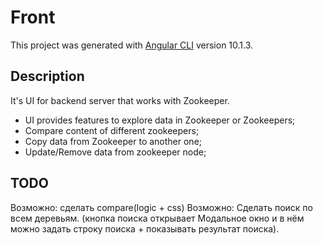 # Front

This project was generated with [Angular CLI](https://github.com/angular/angular-cli) version 10.1.3.

## Description

It's UI for backend server that works with Zookeeper. 

 - UI provides features to explore data in Zookeeper or Zookeepers;
 - Compare content of different zookeepers;
 - Copy data from Zookeeper to another one;
 - Update/Remove data from zookeeper node;
 
 
## TODO
Возможно: сделать compare(logic + css)
Возможно: Сделать поиск по всем деревьям. (кнопка поиска открывает Модальное 
окно и в нём можно задать строку поиска + показывать результат поиска).
